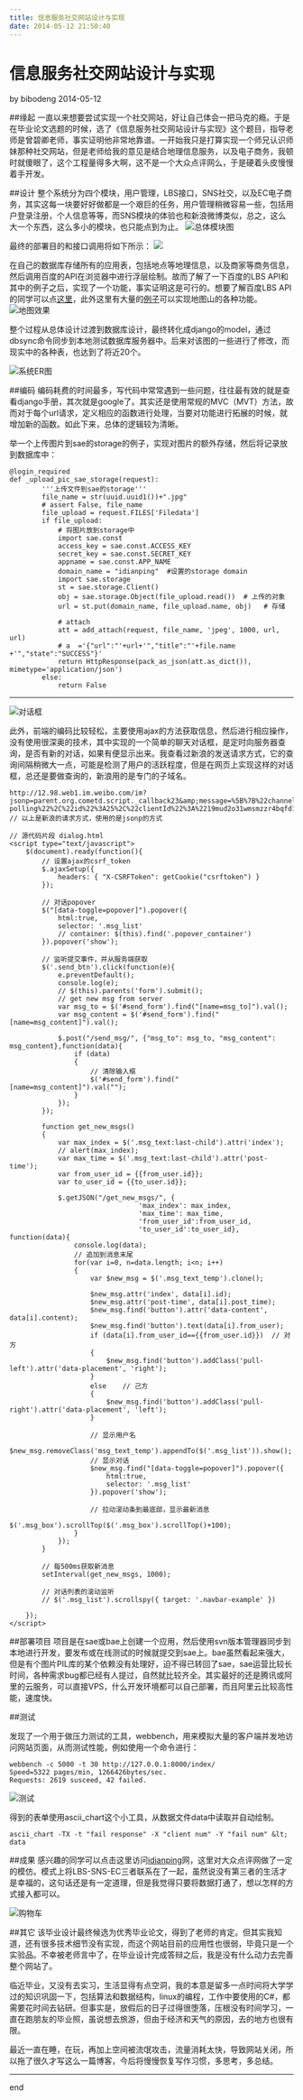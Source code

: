 ```yaml
---
title: 信息服务社交网站设计与实现
date: 2014-05-12 21:50:40
---
```

信息服务社交网站设计与实现
===

by bibodeng 2014-05-12

##缘起
一直以来想要尝试实现一个社交网站，好让自己体会一把马克的瘾。于是在毕业论文选题的时候，选了《信息服务社交网站设计与实现》这个题目，指导老师是曾碧卿老师，事实证明他非常地靠谱。一开始我只是打算实现一个师兄认识师妹那种社交网站，但是老师给我的意见是结合地理信息服务，以及电子商务，我顿时就傻眼了，这个工程量得多大啊，这不是一个大众点评网么，于是硬着头皮慢慢着手开发。

##设计
整个系统分为四个模块，用户管理，LBS接口，SNS社交，以及EC电子商务，其实这每一块要好好做都是一个艰巨的任务，用户管理稍微容易一些，包括用户登录注册，个人信息等等，而SNS模块的体验也和新浪微博类似，总之，这么大一个东西，这么多小的模块，也只能点到为止。
![总体模块图](https://note.wiz.cn/unzip/3eb90c0e-f584-11e0-a072-00237def97cc/1083d116-57f0-1c3c-6f41-368045854997.temp/index_files/1b61f80af79507069e7a7609604eee9f.jpeg)

最终的部署目的和接口调用将如下所示：
![](https://note.wiz.cn/unzip/3eb90c0e-f584-11e0-a072-00237def97cc/1083d116-57f0-1c3c-6f41-368045854997.temp/index_files/176d087642cc81fa2e88dd2bd1bc9d00.jpeg)

在自己的数据库存储所有的应用表，包括地点等地理信息，以及商家等商务信息，然后调用百度的API在浏览器中进行浮层绘制。故而了解了一下百度的LBS API和其中的例子之后，实现了一个功能，事实证明这是可行的。想要了解百度LBS API的同学可以点[这里](http://developer.baidu.com/map/jshome.htm)，此外这里有大量的[例子](http://developer.baidu.com/map/jsdemo.htm)可以实现地图山的各种功能。
![地图效果](https://note.wiz.cn/unzip/3eb90c0e-f584-11e0-a072-00237def97cc/1083d116-57f0-1c3c-6f41-368045854997.temp/index_files/47e9e86e6ad005f0296d12a7bb638fa6.png)

整个过程从总体设计过渡到数据库设计，最终转化成django的model，通过dbsync命令同步到本地测试数据库服务器中。后来对该图的一些进行了修改，而现实中的各种表，也达到了将近20个。

![系统ER图](https://note.wiz.cn/unzip/3eb90c0e-f584-11e0-a072-00237def97cc/1083d116-57f0-1c3c-6f41-368045854997.temp/index_files/c59a2ca7798e78f6bb91c6fb1d2ed262.jpg)

##编码
编码耗费的时间最多，写代码中常常遇到一些问题，往往最有效的就是查看django手册，其次就是google了。其实还是使用常规的MVC（MVT）方法，故而对于每个url请求，定义相应的函数进行处理，当要对功能进行拓展的时候，就增加新的函数。如此下来，总体的逻辑较为清晰。

举一个上传图片到sae的storage的例子，实现对图片的额外存储，然后将记录放到数据库中：

    @login_required
    def _upload_pic_sae_storage(request):
        	'''上传文件到sae的storage'''
        	file_name = str(uuid.uuid1())+".jpg"
        	# assert False, file_name
        	file_upload = request.FILES['Filedata']
        	if file_upload:
        		# 将图片放到storage中
        		import sae.const   
        		access_key = sae.const.ACCESS_KEY   
        		secret_key = sae.const.SECRET_KEY   
        		appname = sae.const.APP_NAME   
        		domain_name = "idianping"  #设置的storage domain                    
        		import sae.storage   
        		st = sae.storage.Client()   
        		obj = sae.storage.Object(file_upload.read())  # 上传的对象   
        		url = st.put(domain_name, file_upload.name, obj)   # 存储
        		
        		# attach
        		att = add_attach(request, file_name, 'jpeg', 1000, url, url)
        		# a  ='{"url":"'+url+'","title":"'+file.name +'","state":"SUCCESS"}' 
        		return HttpResponse(pack_as_json(att.as_dict()), mimetype='application/json')
        	else:
        		return False
        		
---

![对话框](https://note.wiz.cn/unzip/3eb90c0e-f584-11e0-a072-00237def97cc/1083d116-57f0-1c3c-6f41-368045854997.temp/index_files/c9c7d158802b2bfef9992a8d14f672c9.png)

此外，前端的编码比较轻松，主要使用ajax的方法获取信息，然后进行相应操作，没有使用很深奥的技术，其中实现的一个简单的聊天对话框，是定时向服务器查询，是否有新的对话，如果有便显示出来。我查看过新浪的发送请求方式，它的查询间隔稍微大一点，可能是检测了用户的活跃程度，但是在网页上实现这样的对话框，总还是要做查询的，新浪用的是专门的子域名。

    http://12.98.web1.im.weibo.com/im?jsonp=parent.org.cometd.script._callback23&amp;message=%5B%7B%22channel%22%3A%22%2Fmeta%2Fconnect%22%2C%22connectionType%22%3A%22callback-polling%22%2C%22id%22%3A25%2C%22clientId%22%3A%2219mud2o31wmsmzzr4bqfd1ag9e1uzm%22%7D%5D&amp;1399900582273
    // 以上是新浪的请求方式，使用的是jsonp的方式

    // 源代码片段 dialog.html
    <script type="text/javascript">
    	$(document).ready(function(){
    		// 设置ajax的csrf_token
    		$.ajaxSetup({
                headers: { "X-CSRFToken": getCookie("csrftoken") }
            });
    
    		// 对话popover
    		$("[data-toggle=popover]").popover({
    			html:true,
    			selector: '.msg_list'
    			// container: $(this).find('.popover_container')
    		}).popover('show');
    		
    		// 监听提交事件，并从服务端获取
    		$('.send_btn').click(function(e){
    			e.preventDefault();
    			console.log(e);
    			// $(this).parents('form').submit();
    			// get new msg from server
    			var msg_to = $('#send_form').find("[name=msg_to]").val();
    			var msg_content = $('#send_form').find("[name=msg_content]").val();
    
    			$.post("/send_msg/", {"msg_to": msg_to, "msg_content": msg_content},function(data){
    				if (data)
    				{
    					// 清除输入框
    					$('#send_form').find("[name=msg_content]").val("");
    				}
    			});
    		});
    		
    		function get_new_msgs()
    		{
    			var max_index = $('.msg_text:last-child').attr('index');
    			// alert(max_index);
    			var max_time = $('.msg_text:last-child').attr('post-time');
    			var from_user_id = {{from_user.id}};
    			var to_user_id = {{to_user.id}};
    			
    			$.getJSON("/get_new_msgs/", {
    								'max_index': max_index,
    								'max_time': max_time,
    								'from_user_id':from_user_id, 
    								'to_user_id':to_user_id}, function(data){
    				console.log(data);
    				// 追加到消息末尾
    				for(var i=0, n=data.length; i<n; i++)
    				{
    					var $new_msg = $('.msg_text_temp').clone();
    					
    					$new_msg.attr('index', data[i].id);
    					$new_msg.attr('post-time', data[i].post_time);
    					$new_msg.find('button').attr('data-content', data[i].content);
    					$new_msg.find('button').text(data[i].from_user);
    					if (data[i].from_user_id=={{from_user.id}})  // 对方
    					{
    						$new_msg.find('button').addClass('pull-left').attr('data-placement', 'right');
    					}
    					else	// 己方
    					{
    						$new_msg.find('button').addClass('pull-right').attr('data-placement', 'left');
    					}
    					
    					// 显示用户名
    					$new_msg.removeClass('msg_text_temp').appendTo($('.msg_list')).show();
    					// 显示对话
    					$new_msg.find("[data-toggle=popover]").popover({
    						html:true,
    						selector: '.msg_list'
    					}).popover('show');
    					
    					// 拉动滚动条到最底部，显示最新消息
    					$('.msg_box').scrollTop($('.msg_box').scrollTop()+100);
    				}
    			});
    		}
    
    		// 每500ms获取新消息
    		setInterval(get_new_msgs, 1000);
    
    		// 对话列表的滚动监听
    		// $('.msg_list').scrollspy({ target: '.navbar-example' })
    		
    	});
    </script>
##部署项目
项目是在sae或bae上创建一个应用，然后使用svn版本管理器同步到本地进行开发，要发布或在线测试的时候就提交到sae上。bae虽然看起来强大，但是有个图片PIL库的某个依赖没有处理好，迫不得已转回了sae，sae运营比较长时间，各种需求bug都已经有人提过，自然就比较齐全。其实最好的还是腾讯或阿里的云服务，可以直接VPS，什么开发环境都可以自己部署，而且阿里云比较高性能，速度快。

##测试

发现了一个用于做压力测试的工具，webbench，用来模拟大量的客户端并发地访问网站页面，从而测试性能，例如使用一个命令进行：

    webbench -c 5000 -t 30 http://127.0.0.1:8000/index/
    Speed=5322 pages/min, 1266426bytes/sec.
    Requests: 2619 susceed, 42 failed.
    
![测试](https://note.wiz.cn/unzip/3eb90c0e-f584-11e0-a072-00237def97cc/1083d116-57f0-1c3c-6f41-368045854997.13610/index_files/b78dffce76928aabe66832d9368ed49a.png)

得到的表单使用ascii_chart这个小工具，从数据文件data中读取并自动绘制。

    ascii_chart -TX -t "fail response" -X "client num" -Y "fail num" &lt; data


##成果
感兴趣的同学可以点击这里访问[idianping](http://idianping.sinaapp.com)网，这里对大众点评网做了一定的模仿。模式上将LBS-SNS-EC三者联系在了一起，虽然说没有第三者的生活才是幸福的，这句话还是有一定道理，但是我觉得只要将数据打通了，想以怎样的方式接入都可以。

![购物车](https://note.wiz.cn/unzip/3eb90c0e-f584-11e0-a072-00237def97cc/1083d116-57f0-1c3c-6f41-368045854997.temp/index_files/2a48a30af4e508cbc8b1c3ea40653c36.png)


##其它
该毕业设计最终候选为优秀毕业论文，得到了老师的肯定。但其实我知道，还有很多技术细节没有实现，而这个网站目前的应用性也很弱，毕竟只是一个实验品。不幸被老师言中了，在毕业设计完成答辩之后，我是没有什么动力去完善整个网站了。

临近毕业，又没有去实习，生活显得有点空洞，我的本意是留多一点时间将大学学过的知识巩固一下，包括算法和数据结构，linux的编程，工作中要使用的C#，都需要花时间去钻研。但事实是，放假后的日子过得很堕落，压根没有时间学习，一直在跑朋友的毕业照，虽说想去旅游，但由于经济和天气的原因，去的地方也很有限。

最近一直在睡，在玩，再加上空间被流氓攻击，流量消耗太快，导致网站关闭，所以拖了很久才写这么一篇博客，今后将慢慢恢复写作习惯，多思考，多总结。

---
end